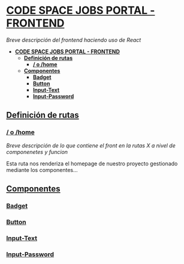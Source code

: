 # [**CODE SPACE JOBS PORTAL - FRONTEND**](/)

_Breve descripción del frontend haciendo uso de React_

- [**CODE SPACE JOBS PORTAL - FRONTEND**](#code-space-jobs-portal---frontend)
  - [**Definición de rutas**](#definición-de-rutas)
    - [**/ o /home**](#-o-home)
  - [**Componentes**](#componentes)
    - [**Badget**](#badget)
    - [**Button**](#button)
    - [**Input-Text**](#input-text)
    - [**Input-Password**](#input-password)

## [**Definición de rutas**](/)

### [**/ o /home**](/)

_Breve descripción de lo que contiene el front en la rutas X a nivel de componenetes y funcion_

Esta ruta nos renderiza el homepage de nuestro proyecto gestionado mediante los componentes...

## [**Componentes**](/)

### [**Badget**](/)

### [**Button**](/)

### [**Input-Text**](/)

### [**Input-Password**](/)